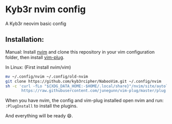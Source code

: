 # Kyb3r nvim config

A Kyb3r neovim basic config

## Installation:
Manual: Install [nvim](https://neovim.io) and clone this repository in your vim configuration folder, then install [vim-plug](https://github.com/junegunn/vim-plug/blob/master/README.md#Installation).

In Linux:
(First install nvim/vim)
```bash
mv ~/.config/nvim ~/.config/old-nvim
git clone https://github.com/kyb3rcipher/NabooVim.git ~/.config/nvim
sh -c 'curl -fLo "${XDG_DATA_HOME:-$HOME/.local/share}"/nvim/site/autoload/plug.vim --create-dirs \
       https://raw.githubusercontent.com/junegunn/vim-plug/master/plug.vim'
```

When you have nvim, the config and vim-plug installed open nvim and run: ```:PlugInstall``` to install the plugins.

And everything will be ready :smile:.
